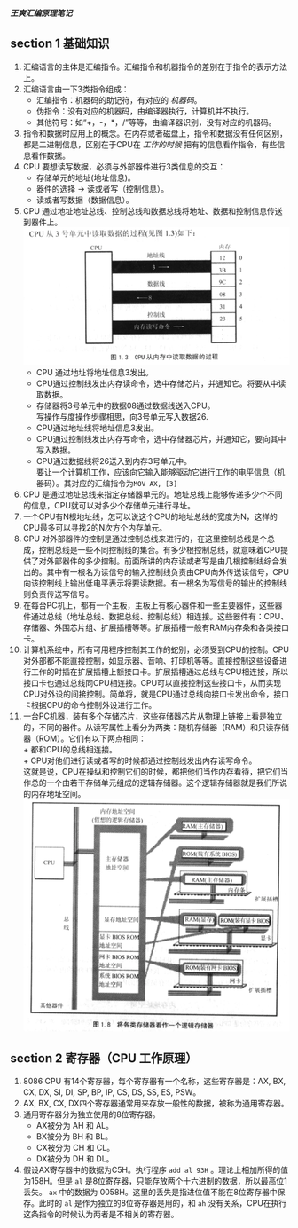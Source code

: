 ___王爽汇编原理笔记___      

## section 1 基础知识     
1.  汇编语言的主体是汇编指令。汇编指令和机器指令的差别在于指令的表示方法上。      
2.  汇编语言由一下3类指令组成：    
    + 汇编指令：机器码的助记符，有对应的 _机器码_。  
    + 伪指令：没有对应的机器码，由编译器执行，计算机并不执行。      
    + 其他符号：如“+，-，*，/”等等，由编译器识别，没有对应的机器码。    
3.  指令和数据时应用上的概念。在内存或者磁盘上，指令和数据没有任何区别，都是二进制信息，区别在于CPU在 _工作的时候_ 把有的信息看作指令，有些信息看作数据。      
4.  CPU 要想读写数据，必须与外部器件进行3类信息的交互：     
    + 存储单元的地址(地址信息)。    
    + 器件的选择 -> 读或者写（控制信息）。      
    + 读或者写数据（数据信息）。      
5.  CPU 通过地址地址总线、控制总线和数据总线将地址、数据和控制信息传送到器件上。      
    ![alt CPU从内存中读取数据的过程](../../pictures/CPU从内存中读取数据的过程.PNG "CPU从内存中读取数据的过程")     
    + CPU 通过地址将地址信息3发出。   
    + CPU通过控制线发出内存读命令，选中存储芯片，并通知它。将要从中读取数据。    
    + 存储器将3号单元中的数据08通过数据线送入CPU。    
    写操作与度操作步骤相思，向3号单元写入数据26.      
    + CPU通过地址线将地址信息3发出。      
    + CPU通过控制线发出内存写命令，选中存储器芯片，并通知它，要向其中写入数据。      
    + CPU通过数据线将26送入到内存3号单元中。      
    要让一个计算机工作，应该向它输入能够驱动它进行工作的电平信息（机器码）。其对应的汇编指令为`MOV AX, [3]`     
6.  CPU 是通过地址总线来指定存储器单元的。地址总线上能够传递多少个不同的信息，CPU就可以对多少个存储单元进行寻址。   
7.  一个CPU有N根地址线，怎可以说这个CPU的地址总线的宽度为N，这样的CPU最多可以寻找2的N次方个内存单元。      
8.  CPU 对外部器件的控制是通过控制总线来进行的，在这里控制总线是个总成，控制总线是一些不同控制线的集合。有多少根控制总线，就意味着CPU提供了对外部器件的多少控制。前面所讲的内存读或者写是由几根控制线综合发出的。其中有一根名为读信号的输入控制线负责由CPU向外传送读信号，CPU向该控制线上输出低电平表示将要读数据。有一根名为写信号的输出的控制线则负责传送写信号。      
9.  在每台PC机上，都有一个主板，主板上有核心器件和一些主要器件，这些器件通过总线（地址总线、数据总线、控制总线）相连接。这些器件有：CPU、存储器、外围芯片组、扩展插槽等等。扩展插槽一般有RAM内存条和各类接口卡。     
10. 计算机系统中，所有可用程序控制其工作的蛇别，必须受到CPU的控制。CPU对外部都不能直接控制，如显示器、音响、打印机等等。直接控制这些设备进行工作的时插在扩展插槽上额接口卡。扩展插槽通过总线与CPU相连接，所以接口卡也通过总线同CPU相连接。CPU可以直接控制这些接口卡，从而实现CPU对外设的间接控制。简单将，就是CPU通过总线向接口卡发出命令，接口卡根据CPU的命令控制外设进行工作。      
11.  一台PC机器，装有多个存储芯片，这些存储器芯片从物理上链接上看是独立的，不同的器件。从读写属性上看分为两类：随机存储器（RAM）和只读存储器（ROM）。它们有以下两点相同：      
    + 都和CPU的总线相连接。   
    + CPU对他们进行读或者写的时候都通过控制线发出内存读写命令。     
  这就是说，CPU在操纵和控制它们的时候，都把他们当作内存看待，把它们当作总的一个由若干存储单元组成的逻辑存储器。这个逻辑存储器就是我们所说的内存地址空间。      
  ![alt 将各类存储器看作一个逻辑存储器](../../pictures/将各类存储器看作一个逻辑存储器.PNG  "将各类存储器看作一个逻辑存储器")         

## section 2 寄存器（CPU 工作原理）     
1.  8086 CPU 有14个寄存器，每个寄存器有一个名称，这些寄存器是：AX, BX, CX, DX, SI, DI, SP, BP, IP, CS, DS, SS, ES, PSW。    
2.  AX, BX, CX, DX四个寄存器通常用来存放一般性的数据，被称为通用寄存器。      
3.  通用寄存器分为独立使用的8位寄存器。     
    + AX被分为 AH 和 AL。     
    + BX被分为 BH 和 BL。     
    + CX被分为 CH 和 CL。     
    + DX被分为 DH 和 DL。     
4.  假设AX寄存器中的数据为C5H。执行程序 `add al 93H` 。理论上相加所得的值为158H。但是 `al` 是8位寄存器，只能存放两个十六进制的数据，所以最高位1丢失。 `ax` 中的数据为 0058H。这里的丢失是指进位值不能在8位寄存器中保存。此时的 `al` 是作为独立的8位寄存器是用的，和 `ah` 没有关系，CPU在执行这条指令的时候认为两者是不相关的寄存器。        
